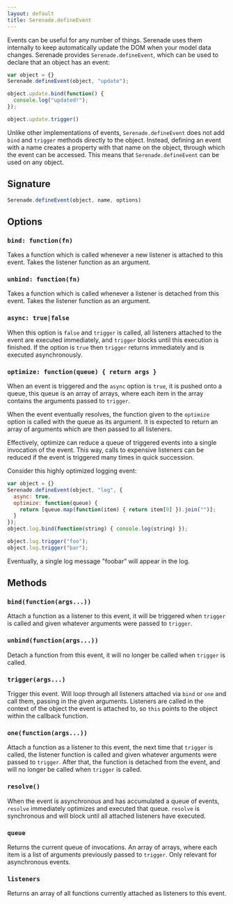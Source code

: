```yaml
---
layout: default
title: Serenade.defineEvent
---
```


Events can be useful for any number of things. Serenade uses them internally to
keep automatically update the DOM when your model data changes. Serenade
provides `Serenade.defineEvent`, which can be used to declare that an object
has an event:

``` javascript
var object = {}
Serenade.defineEvent(object, "update");

object.update.bind(function() {
  console.log("updated!");
});

object.update.trigger()
```

Unlike other implementations of events, `Serenade.defineEvent` does not add
`bind` and `trigger` methods directly to the object. Instead, defining an event
with a name creates a property with that name on the object, through which the
event can be accessed. This means that `Serenade.defineEvent` can be used on
any object.

## Signature

``` javascript
Serenade.defineEvent(object, name, options)
```

## Options

### `bind: function(fn)`

Takes a function which is called whenever a new listener is attached to this
event. Takes the listener function as an argument.

### `unbind: function(fn)`

Takes a function which is called whenever a listener is detached from this
event. Takes the listener function as an argument.

### `async: true|false`

When this option is `false` and `trigger` is called, all listeners attached to
the event are executed immediately, and `trigger` blocks until this execution
is finished. If the option is `true` then `trigger` returns immediately and is
executed asynchronously.

### `optimize: function(queue) { return args }`

When an event is triggered and the `async` option is `true`, it is pushed onto
a queue, this queue is an array of arrays, where each item in the array contains
the arguments passed to `trigger`.

When the event eventually resolves, the function given to the `optimize` option
is called with the queue as its argument. It is expected to return an array
of arguments which are then passed to all listeners.

Effectively, optimize can reduce a queue of triggered events into a single
invocation of the event. This way, calls to expensive listeners can be reduced
if the event is triggered many times in quick succession.

Consider this highly optimized logging event:

``` javascript
var object = {}
Serenade.defineEvent(object, "log", {
  async: true,
  optimize: function(queue) {
    return [queue.map(function(item) { return item[0] }).join("")];
  }
});
object.log.bind(function(string) { console.log(string) });

object.log.trigger("foo");
object.log.trigger("bar");
```

Eventually, a single log message "foobar" will appear in the log.

## Methods

### `bind(function(args...))`

Attach a function as a listener to this event, it will be triggered when
`trigger` is called and given whatever arguments were passed to `trigger`.

### `unbind(function(args...))`

Detach a function from this event, it will no longer be called when `trigger`
is called.

### `trigger(args...)`

Trigger this event. Will loop through all listeners attached via `bind` or
`one` and call them, passing in the given arguments. Listeners are called in
the context of the object the event is attached to, so `this` points to the
object within the callback function.

### `one(function(args...))`

Attach a function as a listener to this event, the next time that `trigger` is
called, the listener function is called and given whatever arguments were
passed to `trigger`. After that, the function is detached from the event, and
will no longer be called when `trigger` is called.

### `resolve()`

When the event is asynchronous and has accumulated a queue of events, `resolve`
immediately optimizes and executed that queue. `resolve` is synchronous and
will block until all attached listeners have executed.

### `queue`

Returns the current queue of invocations. An array of arrays, where each item
is a list of arguments previously passed to `trigger`. Only relevant for
asynchronous events.

### `listeners`

Returns an array of all functions currently attached as listeners to this
event.
